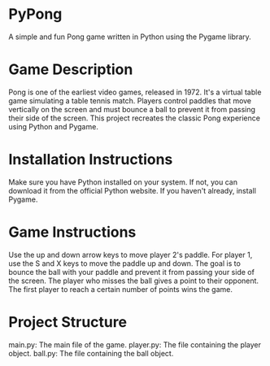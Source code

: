 # PyPong
A simple and fun Pong game written in Python using the Pygame library.

# Game Description
Pong is one of the earliest video games, released in 1972. It's a virtual table game simulating a table tennis match. Players control paddles that move vertically on the screen and must bounce a ball to prevent it from passing their side of the screen. This project recreates the classic Pong experience using Python and Pygame.

# Installation Instructions
Make sure you have Python installed on your system. If not, you can download it from the official Python website.
If you haven't already, install Pygame.

# Game Instructions
Use the up and down arrow keys to move player 2's paddle.
For player 1, use the S and X keys to move the paddle up and down.
The goal is to bounce the ball with your paddle and prevent it from passing your side of the screen.
The player who misses the ball gives a point to their opponent. The first player to reach a certain number of points wins the game.

# Project Structure
main.py: The main file of the game.
player.py: The file containing the player object.
ball.py: The file containing the ball object.
